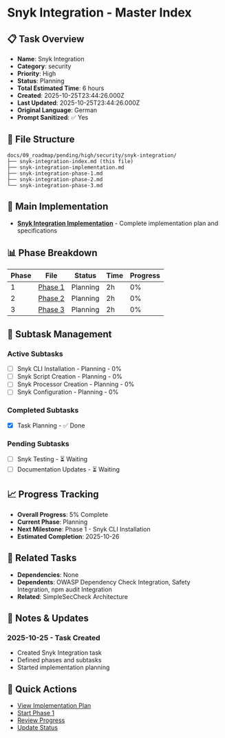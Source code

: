 # Snyk Integration - Master Index

## 📋 Task Overview
- **Name**: Snyk Integration
- **Category**: security
- **Priority**: High
- **Status**: Planning
- **Total Estimated Time**: 6 hours
- **Created**: 2025-10-25T23:44:26.000Z
- **Last Updated**: 2025-10-25T23:44:26.000Z
- **Original Language**: German
- **Prompt Sanitized**: ✅ Yes

## 📁 File Structure
```
docs/09_roadmap/pending/high/security/snyk-integration/
├── snyk-integration-index.md (this file)
├── snyk-integration-implementation.md
├── snyk-integration-phase-1.md
├── snyk-integration-phase-2.md
└── snyk-integration-phase-3.md
```

## 🎯 Main Implementation
- **[Snyk Integration Implementation](./snyk-integration-implementation.md)** - Complete implementation plan and specifications

## 📊 Phase Breakdown
| Phase | File | Status | Time | Progress |
|-------|------|--------|------|----------|
| 1 | [Phase 1](./snyk-integration-phase-1.md) | Planning | 2h | 0% |
| 2 | [Phase 2](./snyk-integration-phase-2.md) | Planning | 2h | 0% |
| 3 | [Phase 3](./snyk-integration-phase-3.md) | Planning | 2h | 0% |

## 🔄 Subtask Management
### Active Subtasks
- [ ] Snyk CLI Installation - Planning - 0%
- [ ] Snyk Script Creation - Planning - 0%
- [ ] Snyk Processor Creation - Planning - 0%
- [ ] Snyk Configuration - Planning - 0%

### Completed Subtasks
- [x] Task Planning - ✅ Done

### Pending Subtasks
- [ ] Snyk Testing - ⏳ Waiting
- [ ] Documentation Updates - ⏳ Waiting

## 📈 Progress Tracking
- **Overall Progress**: 5% Complete
- **Current Phase**: Planning
- **Next Milestone**: Phase 1 - Snyk CLI Installation
- **Estimated Completion**: 2025-10-26

## 🔗 Related Tasks
- **Dependencies**: None
- **Dependents**: OWASP Dependency Check Integration, Safety Integration, npm audit Integration
- **Related**: SimpleSecCheck Architecture

## 📝 Notes & Updates
### 2025-10-25 - Task Created
- Created Snyk Integration task
- Defined phases and subtasks
- Started implementation planning

## 🚀 Quick Actions
- [View Implementation Plan](./snyk-integration-implementation.md)
- [Start Phase 1](./snyk-integration-phase-1.md)
- [Review Progress](#progress-tracking)
- [Update Status](#notes--updates)
